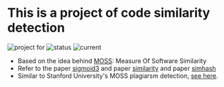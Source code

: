 # This is a project of code similarity detection 
![project for](https://img.shields.io/badge/test-success-brightgreen.svg)
![status](https://img.shields.io/badge/build-pending-orange.svg)
![current](https://img.shields.io/badge/version-1.3-blue.svg)

- Based on the idea behind [MOSS](https://theory.stanford.edu/~aiken/moss/): Measure Of Software Similarity
- Refer to the paper [sigmoid3](http://theory.stanford.edu/~aiken/publications/papers/sigmod03.pdf) and paper [similarity](https://www.cs.princeton.edu/courses/archive/spring13/cos598C/broder97resemblance.pdf) and paper [simhash](http://www-scf.usc.edu/~csci572/papers/DetectingDuplicates.pdf)
- Similar to Stanford University's MOSS plagiarsm detection, [see here](https://theory.stanford.edu/~aiken/moss/).
